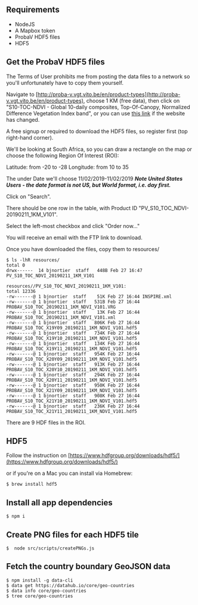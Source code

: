 

## Requirements

- NodeJS
- A Mapbox token
- ProbaV HDF5 files
- HDF5

## Get the ProbaV HDF5 files

The Terms of User prohibits me from posting the data files to a network so you'll unfortunately have to copy them yourself.

Navigate to [http://proba-v.vgt.vito.be/en/product-types](http://proba-v.vgt.vito.be/en/product-types), choose 1 KM (free data), then click on "S10-TOC-NDVI - Global 10-daily composites, Top-Of-Canopy, Normalized Difference Vegetation Index band", or you can use [this link](http://www.vito-eodata.be/PDF/portal/Application.html#Browse;Root=581615;Collection=1000109;Time=NORMAL,NORMAL,-1,,,-1,,) if the website has changed.

A free signup or required to download the HDF5 files, so register first (top right-hand corner).

We'll be looking at South Africa, so you can draw a rectangle on the map or choose the following Region Of Interest (ROI):

Latitude: from -20 to -28
Longitude: from 10 to 35

The under Date we'll choose 11/02/2019-11/02/2019 ***Note United States Users - the date format is not US, but World format, i.e. day first.***

Click on "Search".

There should be one row in the table, with Product ID "PV_S10_TOC_NDVI-20190211_1KM_V101".

Select the left-most checkbox and click "Order now..."

You will receive an email with the FTP link to download.

Once you have downloaded the files, copy them to resources/

```
$ ls -lhR resources/
total 0
drwx------  14 bjnortier  staff   448B Feb 27 16:47 PV_S10_TOC_NDVI_20190211_1KM_V101

resources//PV_S10_TOC_NDVI_20190211_1KM_V101:
total 12336
-rw-------@ 1 bjnortier  staff    51K Feb 27 16:44 INSPIRE.xml
-rw-------@ 1 bjnortier  staff   531B Feb 27 16:44 PROBAV_S10_TOC_20190211_1KM_NDVI_V101.VRG
-rw-------@ 1 bjnortier  staff    13K Feb 27 16:44 PROBAV_S10_TOC_20190211_1KM_NDVI_V101.xml
-rw-------@ 1 bjnortier  staff   806K Feb 27 16:44 PROBAV_S10_TOC_X19Y09_20190211_1KM_NDVI_V101.hdf5
-rw-------@ 1 bjnortier  staff   734K Feb 27 16:44 PROBAV_S10_TOC_X19Y10_20190211_1KM_NDVI_V101.hdf5
-rw-------@ 1 bjnortier  staff   134K Feb 27 16:44 PROBAV_S10_TOC_X19Y11_20190211_1KM_NDVI_V101.hdf5
-rw-------@ 1 bjnortier  staff   954K Feb 27 16:44 PROBAV_S10_TOC_X20Y09_20190211_1KM_NDVI_V101.hdf5
-rw-------@ 1 bjnortier  staff   913K Feb 27 16:44 PROBAV_S10_TOC_X20Y10_20190211_1KM_NDVI_V101.hdf5
-rw-------@ 1 bjnortier  staff   294K Feb 27 16:44 PROBAV_S10_TOC_X20Y11_20190211_1KM_NDVI_V101.hdf5
-rw-------@ 1 bjnortier  staff   950K Feb 27 16:44 PROBAV_S10_TOC_X21Y09_20190211_1KM_NDVI_V101.hdf5
-rw-------@ 1 bjnortier  staff   908K Feb 27 16:44 PROBAV_S10_TOC_X21Y10_20190211_1KM_NDVI_V101.hdf5
-rw-------@ 1 bjnortier  staff   236K Feb 27 16:44 PROBAV_S10_TOC_X21Y11_20190211_1KM_NDVI_V101.hdf5
```

There are 9 HDF files in the ROI.

## HDF5

Follow the instruction on [https://www.hdfgroup.org/downloads/hdf5/](https://www.hdfgroup.org/downloads/hdf5/)

or if you're on a Mac you can install via Homebrew:

```$ brew install hdf5```

## Install all app dependencies

```$ npm i```

## Create PNG files for each HDF5 tile

```$  node src/scripts/createPNGs.js```


## Fetch the country boundary GeoJSON data

```
$ npm install -g data-cli
$ data get https://datahub.io/core/geo-countries
$ data info core/geo-countries
$ tree core/geo-countries
```
